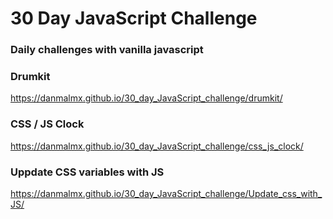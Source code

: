 # 30 Day JavaScript Challenge
### Daily challenges with vanilla javascript

### Drumkit
https://danmalmx.github.io/30_day_JavaScript_challenge/drumkit/

### CSS / JS Clock
https://danmalmx.github.io/30_day_JavaScript_challenge/css_js_clock/

### Uppdate CSS variables with JS
https://danmalmx.github.io/30_day_JavaScript_challenge/Update_css_with_JS/
